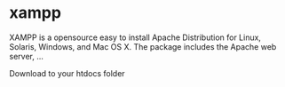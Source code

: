 # xampp
XAMPP is a  opensource  easy to install Apache Distribution for Linux, Solaris, Windows, and Mac OS X. The package includes the Apache web server, ...



Download to your htdocs folder
